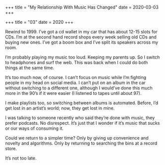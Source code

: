 +++
title = "My Relationship With Music Has Changed"
date = 2020-03-03
+++

+++
title = "03"
date = 2020
+++

Rewind to 1999. I’ve got a cd wallet in my car that has about 12-15 slots for CDs. I’m at the second hand record shops every week selling old CDs and buying new ones. I’ve got a boom box and I’ve split its speakers across my room. 

I’m probably playing my music too loud. Keeping my parents up. So I switch to headphones and surf the web. This was back when I could do both things at the same time.

It’s too much now, of course. I can’t focus on music while I’m fighting people in my head on social media. I can’t put on an album in the car without switching to a different one, although I would’ve done this much more in the 90’s if it were easier (I listened to tapes until about 97). 

I make playlists too, so switching between albums is automated. Before, I’d get lost in an artist’s world; now, they get lost in mine. 

I was talking to someone recently who said they’re done with music, they prefer podcasts. No disrespect. It’s just that I wonder if it’s music that sucks or our ways of consuming it. 

Could we return to a simpler time? Only by giving up convenience and novelty and algorithms. Only by returning to searching the bins at a record store. 

It’s not too late.